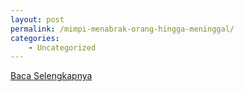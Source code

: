 ```yaml
---
layout: post
permalink: /mimpi-menabrak-orang-hingga-meninggal/
categories:
    - Uncategorized
---
```


[Baca Selengkapnya](/01)